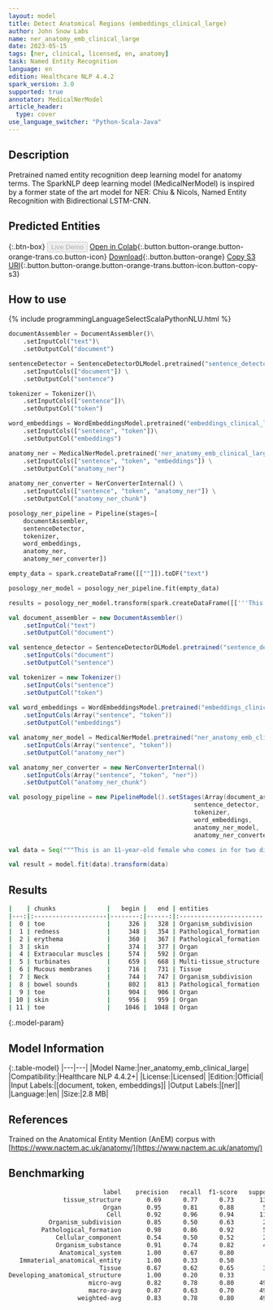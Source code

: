 ```yaml
---
layout: model
title: Detect Anatomical Regions (embeddings_clinical_large)
author: John Snow Labs
name: ner_anatomy_emb_clinical_large
date: 2023-05-15
tags: [ner, clinical, licensed, en, anatomy]
task: Named Entity Recognition
language: en
edition: Healthcare NLP 4.4.2
spark_version: 3.0
supported: true
annotator: MedicalNerModel
article_header:
  type: cover
use_language_switcher: "Python-Scala-Java"
---
```


## Description

Pretrained named entity recognition deep learning model for anatomy terms. The SparkNLP deep learning model (MedicalNerModel) is inspired by a former state of the art model for NER: Chiu & Nicols, Named Entity Recognition with Bidirectional LSTM-CNN.

## Predicted Entities



{:.btn-box}
<button class="button button-orange" disabled>Live Demo</button>
[Open in Colab](https://colab.research.google.com/github/JohnSnowLabs/spark-nlp-workshop/blob/master/tutorials/Certification_Trainings/Healthcare/1.Clinical_Named_Entity_Recognition_Model.ipynb#scrollTo=rUehS3qTdHUh){:.button.button-orange.button-orange-trans.co.button-icon}
[Download](https://s3.amazonaws.com/auxdata.johnsnowlabs.com/clinical/models/ner_anatomy_emb_clinical_large_en_4.4.2_3.0_1684140698076.zip){:.button.button-orange}
[Copy S3 URI](s3://auxdata.johnsnowlabs.com/clinical/models/ner_anatomy_emb_clinical_large_en_4.4.2_3.0_1684140698076.zip){:.button.button-orange.button-orange-trans.button-icon.button-copy-s3}

## How to use



<div class="tabs-box" markdown="1">
{% include programmingLanguageSelectScalaPythonNLU.html %}

```python
documentAssembler = DocumentAssembler()\
    .setInputCol("text")\
    .setOutputCol("document")

sentenceDetector = SentenceDetectorDLModel.pretrained("sentence_detector_dl_healthcare","en","clinical/models") \
    .setInputCols(["document"]) \
    .setOutputCol("sentence") 

tokenizer = Tokenizer()\
    .setInputCols(["sentence"])\
    .setOutputCol("token")

word_embeddings = WordEmbeddingsModel.pretrained("embeddings_clinical_large", "en", "clinical/models")\
    .setInputCols(["sentence", "token"])\
    .setOutputCol("embeddings")

anatomy_ner = MedicalNerModel.pretrained('ner_anatomy_emb_clinical_large' "en", "clinical/models") \
    .setInputCols(["sentence", "token", "embeddings"]) \
    .setOutputCol("anatomy_ner")
    
anatomy_ner_converter = NerConverterInternal() \
    .setInputCols(["sentence", "token", "anatomy_ner"]) \
    .setOutputCol("anatomy_ner_chunk")

posology_ner_pipeline = Pipeline(stages=[
    documentAssembler, 
    sentenceDetector,
    tokenizer,
    word_embeddings,
    anatomy_ner,
    anatomy_ner_converter])

empty_data = spark.createDataFrame([[""]]).toDF("text")

posology_ner_model = posology_ner_pipeline.fit(empty_data)

results = posology_ner_model.transform(spark.createDataFrame([['''This is an 11-year-old female who comes in for two different things. 1. She was seen by the allergist. No allergies present, so she stopped her Allegra, but she is still real congested and does a lot of snorting. They do not notice a lot of snoring at night though, but she seems to be always like that. 2. On her right great toe, she has got some redness and erythema. Her skin is kind of peeling a little bit, but it has been like that for about a week and a half now.\nGeneral: Well-developed female, in no acute distress, afebrile.\nHEENT: Sclerae and conjunctivae clear. Extraocular muscles intact. TMs clear. Nares patent. A little bit of swelling of the turbinates on the left. Oropharynx is essentially clear. Mucous membranes are moist.\nNeck: No lymphadenopathy.\nChest: Clear.\nAbdomen: Positive bowel sounds and soft.\nDermatologic: She has got redness along the lateral portion of her right great toe, but no bleeding or oozing. Some dryness of her skin. Her toenails themselves are very short and even on her left foot and her left great toe the toenails are very short.''']]).toDF("text"))
```
```scala
val document_assembler = new DocumentAssembler()
    .setInputCol("text")
    .setOutputCol("document")

val sentence_detector = SentenceDetectorDLModel.pretrained("sentence_detector_dl_healthcare","en","clinical/models")
    .setInputCols("document")
    .setOutputCol("sentence")

val tokenizer = new Tokenizer()
    .setInputCols("sentence")
    .setOutputCol("token")
    
val word_embeddings = WordEmbeddingsModel.pretrained("embeddings_clinical_large", "en", "clinical/models")
    .setInputCols(Array("sentence", "token"))
    .setOutputCol("embeddings")

val anatomy_ner_model = MedicalNerModel.pretrained("ner_anatomy_emb_clinical_large" "en", "clinical/models")
    .setInputCols(Array("sentence", "token"))
    .setOutputCol("anatomy_ner")

val anatomy_ner_converter = new NerConverterInternal()
    .setInputCols(Array("sentence", "token", "ner"))
    .setOutputCol("anatomy_ner_chunk")

val posology_pipeline = new PipelineModel().setStages(Array(document_assembler, 
                                                   sentence_detector,
                                                   tokenizer,
                                                   word_embeddings,
                                                   anatomy_ner_model,
                                                   anatomy_ner_converter))

val data = Seq("""This is an 11-year-old female who comes in for two different things. 1. She was seen by the allergist. No allergies present, so she stopped her Allegra, but she is still real congested and does a lot of snorting. They do not notice a lot of snoring at night though, but she seems to be always like that. 2. On her right great toe, she has got some redness and erythema. Her skin is kind of peeling a little bit, but it has been like that for about a week and a half now.\nGeneral: Well-developed female, in no acute distress, afebrile.\nHEENT: Sclerae and conjunctivae clear. Extraocular muscles intact. TMs clear. Nares patent. A little bit of swelling of the turbinates on the left. Oropharynx is essentially clear. Mucous membranes are moist.\nNeck: No lymphadenopathy.\nChest: Clear.\nAbdomen: Positive bowel sounds and soft.\nDermatologic: She has got redness along the lateral portion of her right great toe, but no bleeding or oozing. Some dryness of her skin. Her toenails themselves are very short and even on her left foot and her left great toe the toenails are very short.""").toDS.toDF("text")

val result = model.fit(data).transform(data)
```
</div>

## Results

```bash
|    | chunks              |   begin |   end | entities               |
|---:|:--------------------|--------:|------:|:-----------------------|
|  0 | toe                 |     326 |   328 | Organism_subdivision   |
|  1 | redness             |     348 |   354 | Pathological_formation |
|  2 | erythema            |     360 |   367 | Pathological_formation |
|  3 | skin                |     374 |   377 | Organ                  |
|  4 | Extraocular muscles |     574 |   592 | Organ                  |
|  5 | turbinates          |     659 |   668 | Multi-tissue_structure |
|  6 | Mucous membranes    |     716 |   731 | Tissue                 |
|  7 | Neck                |     744 |   747 | Organism_subdivision   |
|  8 | bowel sounds        |     802 |   813 | Pathological_formation |
|  9 | toe                 |     904 |   906 | Organ                  |
| 10 | skin                |     956 |   959 | Organ                  |
| 11 | toe                 |    1046 |  1048 | Organ                  |
```

{:.model-param}
## Model Information

{:.table-model}
|---|---|
|Model Name:|ner_anatomy_emb_clinical_large|
|Compatibility:|Healthcare NLP 4.4.2+|
|License:|Licensed|
|Edition:|Official|
|Input Labels:|[document, token, embeddings]|
|Output Labels:|[ner]|
|Language:|en|
|Size:|2.8 MB|

## References

Trained on the Anatomical Entity Mention (AnEM) corpus with  [https://www.nactem.ac.uk/anatomy/](https://www.nactem.ac.uk/anatomy/)

## Benchmarking

```bash
                          label    precision   recall  f1-score   support
               tissue_structure       0.69      0.77      0.73       130
                          Organ       0.95      0.81      0.88        52
                           Cell       0.92      0.96      0.94       118
           Organism_subdivision       0.85      0.50      0.63        22
         Pathological_formation       0.98      0.86      0.92        58
             Cellular_component       0.54      0.50      0.52        26
             Organism_substance       0.91      0.74      0.82        43
              Anatomical_system       1.00      0.67      0.80         6
   Immaterial_anatomical_entity       1.00      0.33      0.50         6
                         Tissue       0.67      0.62      0.65        32
Developing_anatomical_structure       1.00      0.20      0.33         5
                      micro-avg       0.82      0.78      0.80       498
                      macro-avg       0.87      0.63      0.70       498
                   weighted-avg       0.83      0.78      0.80       498
```
